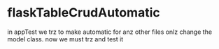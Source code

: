 # flaskTableCrudAutomatic

in appTest we trz to make automatic for anz other files onlz change the model class. now we must trz and test it
